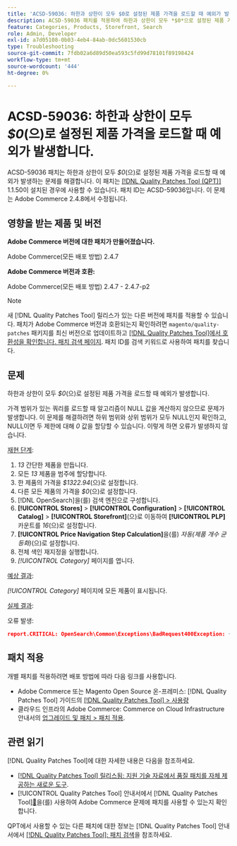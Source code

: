 ```yaml
---
title: 'ACSD-59036: 하한과 상한이 모두 $0로 설정된 제품 가격을 로드할 때 예외가 발생합니다.'
description: ACSD-59036 패치를 적용하여 하한과 상한이 모두 *$0*으로 설정된 제품 가격을 로드할 때 예외가 발생하는 Adobe Commerce 문제를 해결합니다.
feature: Categories, Products, Storefront, Search
role: Admin, Developer
exl-id: a7d05108-0b03-4eb4-84ab-0dc5601530cb
type: Troubleshooting
source-git-commit: 7fdb02a6d89d50ea593c5fd99d78101f89198424
workflow-type: tm+mt
source-wordcount: '444'
ht-degree: 0%

---
```


# ACSD-59036: 하한과 상한이 모두 *$0*(으)로 설정된 제품 가격을 로드할 때 예외가 발생합니다.

ACSD-59036 패치는 하한과 상한이 모두 *$0*(으)로 설정된 제품 가격을 로드할 때 예외가 발생하는 문제를 해결합니다. 이 패치는 [[!DNL Quality Patches Tool (QPT)]](https://experienceleague.adobe.com/en/docs/commerce-operations/tools/quality-patches-tool/quality-patches-tool-to-self-serve-quality-patches) 1.1.50이 설치된 경우에 사용할 수 있습니다. 패치 ID는 ACSD-59036입니다. 이 문제는 Adobe Commerce 2.4.8에서 수정됩니다.

## 영향을 받는 제품 및 버전

**Adobe Commerce 버전에 대한 패치가 만들어졌습니다.**

Adobe Commerce(모든 배포 방법) 2.4.7

**Adobe Commerce 버전과 호환:**

Adobe Commerce(모든 배포 방법) 2.4.7 - 2.4.7-p2

>[!NOTE]
>
>새 [!DNL Quality Patches Tool] 릴리스가 있는 다른 버전에 패치를 적용할 수 있습니다. 패치가 Adobe Commerce 버전과 호환되는지 확인하려면 `magento/quality-patches` 패키지를 최신 버전으로 업데이트하고 [[!DNL Quality Patches Tool]에서 호환성을 확인합니다. 패치 검색 페이지](https://experienceleague.adobe.com/tools/commerce-quality-patches/index.html). 패치 ID를 검색 키워드로 사용하여 패치를 찾습니다.

## 문제

하한과 상한이 모두 *$0*(으)로 설정된 제품 가격을 로드할 때 예외가 발생합니다.

가격 범위가 있는 쿼리를 로드할 때 알고리즘이 NULL 값을 계산하지 않으므로 문제가 발생합니다. 이 문제를 해결하려면 하위 범위와 상위 범위가 모두 NULL인지 확인하고, NULL이면 두 제한에 대해 *0* 값을 할당할 수 있습니다. 이렇게 하면 오류가 발생하지 않습니다.

<u>재현 단계</u>:

1. *13* 간단한 제품을 만듭니다.
1. 모든 *13* 제품을 범주에 할당합니다.
1. 한 제품의 가격을 *$1322.94*(으)로 설정합니다.
1. 다른 모든 제품의 가격을 *$0*(으)로 설정합니다.
1. [!DNL OpenSearch]을(를) 검색 엔진으로 구성합니다.
1. **[!UICONTROL Stores]** > **[!UICONTROL Configuration]** > **[!UICONTROL Catalog]** > **[!UICONTROL Storefront]**(으)로 이동하여 **[!UICONTROL PLP]** 카운트를 *16*(으)로 설정합니다.
1. **[!UICONTROL Price Navigation Step Calculation]**&#x200B;을(를) *자동(제품 개수 균등화)*(으)로 설정합니다.
1. 전체 색인 재지정을 실행합니다.
1. *[!UICONTROL Category]* 페이지를 엽니다.

<u>예상 결과</u>:

*[!UICONTROL Category]* 페이지에 모든 제품이 표시됩니다.

<u>실제 결과</u>:

오류 발생:

```JSON
report.CRITICAL: OpenSearch\Common\Exceptions\BadRequest400Exception: {"error":{"root_cause":[{"type":"x_content_parse_exception","reason":"[1:193] [bool] failed to parse field [must]"}],"type":"x_content_parse_exception","reason":"[1:193] [bool] failed to parse field [filter]","caused_by":{"type":"x_content_parse_exception","reason":"[1:193] [bool] failed to parse field [must]","caused_by":{"type":"illegal_argument_exception","reason":"field name is null or empty"}}},"status":400} in /vendor/opensearch-project/opensearch-php/src/OpenSearch/Connections/Connection.php:664
```

## 패치 적용

개별 패치를 적용하려면 배포 방법에 따라 다음 링크를 사용합니다.

* Adobe Commerce 또는 Magento Open Source 온-프레미스: [!DNL Quality Patches Tool] 가이드의 [[!DNL Quality Patches Tool] > 사용량](/help/tools/quality-patches-tool/usage.md)
* 클라우드 인프라의 Adobe Commerce: Commerce on Cloud Infrastructure 안내서의 [업그레이드 및 패치 > 패치 적용](https://experienceleague.adobe.com/docs/commerce-cloud-service/user-guide/develop/upgrade/apply-patches.html).

## 관련 읽기

[!DNL Quality Patches Tool]에 대한 자세한 내용은 다음을 참조하세요.

* [[!DNL Quality Patches Tool] 릴리스됨: 지원 기술 자료에서 품질 패치를 자체 제공하는 새로운 도구](https://experienceleague.adobe.com/en/docs/commerce-operations/tools/quality-patches-tool/quality-patches-tool-to-self-serve-quality-patches).
* [!UICONTROL Quality Patches Tool] 안내서에서  [!DNL Quality Patches Tool][&#128279;](/help/tools/quality-patches-tool/patches-available-in-qpt/check-patch-for-magento-issue-with-magento-quality-patches.md)을(를) 사용하여 Adobe Commerce 문제에 패치를 사용할 수 있는지 확인합니다.


QPT에서 사용할 수 있는 다른 패치에 대한 정보는 [!DNL Quality Patches Tool] 안내서에서 [[!DNL Quality Patches Tool]: 패치 검색](https://experienceleague.adobe.com/tools/commerce-quality-patches/index.html)을 참조하세요.
